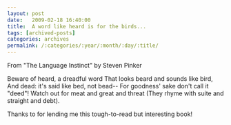 ```yaml
---
layout: post
date:	2009-02-18 16:40:00
title:  A word like heard is for the birds...
tags: [archived-posts]
categories: archives
permalink: /:categories/:year/:month/:day/:title/
---
```

From "The Language Instinct" by Steven Pinker


Beware of heard, a dreadful word
That looks beard and sounds like bird,
And dead: it's said like bed, not bead--
For goodness' sake don't call it "deed"!
Watch out for meat and great and threat
(They rhyme with suite and straight and debt).

Thanks to <LJ user="anushsh"> for lending me this tough-to-read but interesting book!

